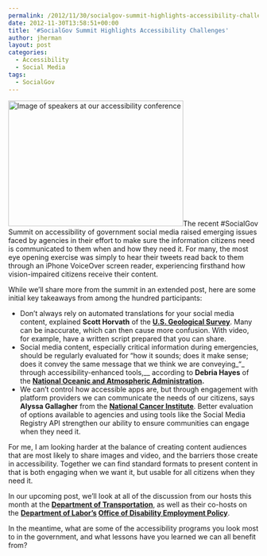 ```yaml
---
permalink: /2012/11/30/socialgov-summit-highlights-accessibility-challenges/
date: 2012-11-30T13:58:51+00:00
title: '#SocialGov Summit Highlights Accessibility Challenges'
author: jherman
layout: post
categories:
  - Accessibility
  - Social Media
tags:
  - SocialGov
---
```


<div>
</div>

[<img class=" wp-image-100062 alignright" alt="Image of speakers at our accessibility conference" src="https://s3.amazonaws.com/sitesusa/wp-content/uploads/sites/212/2013/12/Accessibility-1.jpg" width="352" height="253" />](https://s3.amazonaws.com/sitesusa/wp-content/uploads/sites/212/2013/12/Accessibility-1.jpg)The recent #SocialGov Summit on accessibility of government social media raised emerging issues faced by agencies in their effort to make sure the information citizens need is communicated to them when  and how they need it. For many, the most eye opening exercise was simply to hear their tweets read back to them through an iPhone VoiceOver screen reader, experiencing firsthand how vision-impaired citizens receive their content.

While we&#8217;ll share more from the summit in an extended post, here are some initial key takeaways from among the hundred participants:

  * Don&#8217;t always rely on automated translations for your social media content, explained **Scott Horvath** of the <a href="http://www.usgs.gov/" target="_blank"><strong>U.S. Geological Survey</strong></a>. Many can be  inaccurate, which can then cause more confusion. With video, for example, have a written script prepared that you can share.
  * Social media content, especially critical information during emergencies, should be regularly evaluated for &#8220;how it sounds; does it make sense; does it convey the same message that we think we are conveying_&#8220;_ through accessibility-enhanced tools,__ according to **Debria Hayes** of the **<a href="www.noaa.gov" target="_blank">National Oceanic and Atmospheric Administration</a>.**
  * We can&#8217;t control how accessible apps are, but through engagement with platform providers we can communicate the needs of our citizens, says **Alyssa Gallagher** from the <a href="http://www.cancer.gov/" target="_blank"><strong>National Cancer Institute</strong></a>.  Better evaluation of options available to agencies and using tools like the Social Media Registry API strengthen our ability to ensure communities can engage when they need it.

<div>
  For me, I am looking harder at the balance of creating content audiences that are most likely to share images and video, and the barriers those create in accessibility. Together we can find standard formats to present content in that is both engaging when we want it, but usable for all citizens when they need it.
</div>

In our upcoming post, we&#8217;ll look at all of the discussion from our hosts this month at the <a href="http://www.dot.gov/" target="_blank"><strong>Department of Transportation</strong></a>, as well as their co-hosts on the **<a href="http://www.dol.gov/" target="_blank">Department of Labor&#8217;s</a> <a href="http://www.dol.gov/odep/" target="_blank">Office of Disability Employment Policy</a>**.

In the meantime, what are some of the accessibility programs you look most to in the government, and what lessons have you learned we can all benefit from?

&nbsp;